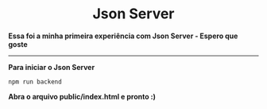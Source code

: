 
<h1  align="center">Json Server</h1

**Essa foi a minha primeira experiência com Json Server - Espero que goste**

---

**Para iniciar o Json Server**

	npm run backend

**Abra o arquivo public/index.html e pronto :)**
